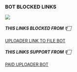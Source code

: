 ### BOT BLOCKED LINKS


![](https://graph.org/file/a16a463c1a74de8f93bbe.jpg)

##### THIS LINKS BLOCKED FROM 👇🏻

[UPLOADER LINK TO FILE BOT](https://t.me/UploadLinkToFileBot)

##### THIS LINKS SUPPORT FROM 👇🏻

[PAID UPLOADER BOT](https://t.me/PaidURLBot)
